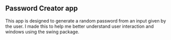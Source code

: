 ## Password Creator app

This app is designed to generate a random password from an input given by the user. I made this to help me
better understand user interaction and windows using the swing package.
